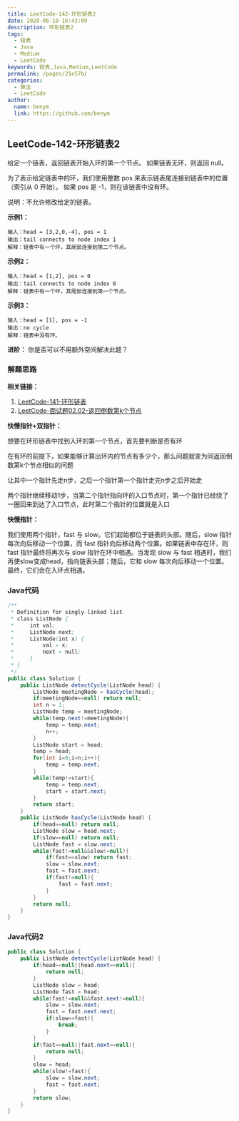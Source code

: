 ```yaml
---
title: LeetCode-142-环形链表2
date: 2020-06-10 16:43:09
description: 环形链表2
tags: 
  - 链表
  - Java
  - Medium
  - LeetCode
keywords: 链表,Java,Medium,LeetCode
permalink: /pages/21e57b/
categories: 
  - 算法
  - LeetCode
author: 
  name: benym
  link: https://github.com/benym
---
```


## LeetCode-142-环形链表2

给定一个链表，返回链表开始入环的第一个节点。 如果链表无环，则返回 null。

为了表示给定链表中的环，我们使用整数 pos 来表示链表尾连接到链表中的位置（索引从 0 开始）。 如果 pos 是 -1，则在该链表中没有环。

说明：不允许修改给定的链表。

 <!--more-->

**示例1：**

```
输入：head = [3,2,0,-4], pos = 1
输出：tail connects to node index 1
解释：链表中有一个环，其尾部连接到第二个节点。
```

**示例2：**

```
输入：head = [1,2], pos = 0
输出：tail connects to node index 0
解释：链表中有一个环，其尾部连接到第一个节点。
```

**示例3：**

```
输入：head = [1], pos = -1
输出：no cycle
解释：链表中没有环。
```

**进阶：**
你是否可以不用额外空间解决此题？

### 解题思路

**相关链接：**

1. [LeetCode-141-环形链表]([https://cloud.benym.cn/benym-book/pages/3fd3f6/](https://cloud.benym.cn/benym-book/pages/edad8f/#leetcode-141-%E7%8E%AF%E5%BD%A2%E9%93%BE%E8%A1%A8))
2. [LeetCode-面试题02.02-返回倒数第k个节点]([https://cloud.benym.cn/benym-book/pages/ee0279/](https://cloud.benym.cn/benym-book/pages/7899ff/#leetcode-%E9%9D%A2%E8%AF%95%E9%A2%9802-02-%E8%BF%94%E5%9B%9E%E5%80%92%E6%95%B0%E7%AC%ACk%E4%B8%AA%E8%8A%82%E7%82%B9))

**快慢指针+双指针：**

想要在环形链表中找到入环的第一个节点，首先要判断是否有环

在有环的前提下，如果能够计算出环内的节点有多少个，那么问题就变为同返回倒数第k个节点相似的问题

让其中一个指针先走n步，之后一个指针第一个指针走完n步之后开始走

两个指针继续移动1步，当第二个指针指向环的入口节点时，第一个指针已经绕了一圈回来到达了入口节点，此时第二个指针的位置就是入口

**快慢指针：**

我们使用两个指针，fast 与 slow。它们起始都位于链表的头部。随后，slow 指针每次向后移动一个位置，而 fast 指针向后移动两个位置。如果链表中存在环，则 fast 指针最终将再次与 slow 指针在环中相遇。当发现 slow 与 fast 相遇时，我们再使slow变成head，指向链表头部；随后，它和 slow 每次向后移动一个位置。最终，它们会在入环点相遇。

### Java代码

```java
/**
 * Definition for singly-linked list.
 * class ListNode {
 *     int val;
 *     ListNode next;
 *     ListNode(int x) {
 *         val = x;
 *         next = null;
 *     }
 * }
 */
public class Solution {
    public ListNode detectCycle(ListNode head) {
        ListNode meetingNode = hasCycle(head);
        if(meetingNode==null) return null;
        int n = 1;
        ListNode temp = meetingNode;
        while(temp.next!=meetingNode){
            temp = temp.next;
            n++;
        }
        ListNode start = head;
        temp = head;
        for(int i=0;i<n;i++){
            temp = temp.next;
        }
        while(temp!=start){
            temp = temp.next;
            start = start.next;
        }
        return start;
    }
    public ListNode hasCycle(ListNode head) {
        if(head==null) return null;
        ListNode slow = head.next;
        if(slow==null) return null;
        ListNode fast = slow.next;
        while(fast!=null&&slow!=null){
            if(fast==slow) return fast;
            slow = slow.next;
            fast = fast.next;
            if(fast!=null){
                fast = fast.next;
            }
        }
        return null;
    }
}
```

### Java代码2

```java
public class Solution {
    public ListNode detectCycle(ListNode head) {
        if(head==null||head.next==null){
            return null;
        }
        ListNode slow = head;
        ListNode fast = head;
        while(fast!=null&&fast.next!=null){
            slow = slow.next;
            fast = fast.next.next;
            if(slow==fast){
                break;
            }
        }
        if(fast==null||fast.next==null){
            return null;
        }
        slow = head;
        while(slow!=fast){
            slow = slow.next;
            fast = fast.next;
        }
        return slow;
    }
}
```
